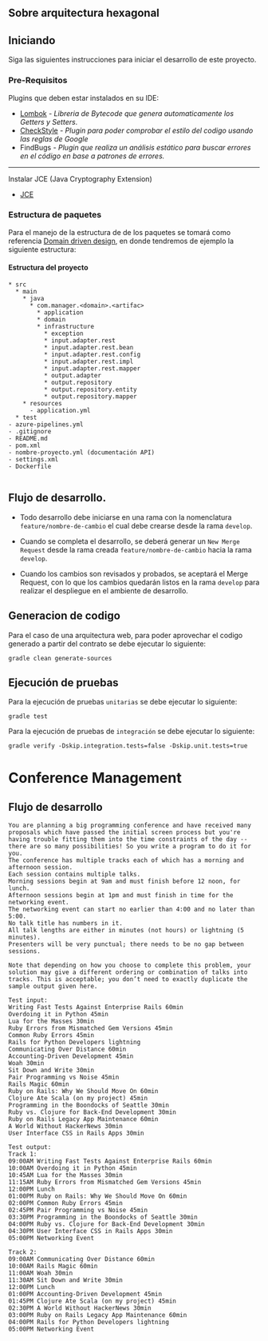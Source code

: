 ## Sobre arquitectura hexagonal


## Iniciando

Siga las siguientes instrucciones para iniciar el desarrollo de este proyecto.

### Pre-Requisitos

Plugins que deben estar instalados en su IDE:

* [Lombok](http://projectlombok.org/) - *Libreria de Bytecode que genera automaticamente los Getters y Setters*.
* [CheckStyle](http://www.checkstyle.com/) - *Plugin para poder comprobar el estilo del codigo usando las reglas de
  Google*
* FindBugs - *Plugin que realiza un análisis estático para buscar errores en el código en base a patrones de errores.*

---
Instalar JCE (Java Cryptography Extension)

* [JCE](http://www.oracle.com/technetwork/java/javase/downloads/jce8-download-2133166.html)

### Estructura de paquetes

Para el manejo de la estructura de de los paquetes se tomará como
referencia [Domain driven design](https://es.wikipedia.org/wiki/Dise%C3%B1o_guiado_por_el_dominio), en donde tendremos
de ejemplo la siguiente estructura:

#### Estructura del proyecto

~~~
* src
  * main
    * java
      * com.manager.<domain>.<artifac>
        * application
        * domain                           
        * infrastructure
          * exception
          * input.adapter.rest
          * input.adapter.rest.bean
          * input.adapter.rest.config
          * input.adapter.rest.impl
          * input.adapter.rest.mapper
          * output.adapter
          * output.repository
          * output.repository.entity
          * output.repository.mapper
    * resources
      - application.yml
  * test
- azure-pipelines.yml
- .gitignore
- README.md
- pom.xml
- nombre-proyecto.yml (documentación API)
- settings.xml
- Dockerfile


~~~

## Flujo de desarrollo.

* Todo desarrollo debe iniciarse en una rama con la nomenclatura `feature/nombre-de-cambio` el cual debe crearse desde
  la rama `develop`.

* Cuando se completa el desarrollo, se deberá generar un `New Merge Request` desde la rama
  creada `feature/nombre-de-cambio` hacia la rama `develop`.

* Cuando los cambios son revisados y probados, se aceptará el Merge Request, con lo que los cambios quedarán listos en
  la rama `develop` para realizar el despliegue en el ambiente de desarrollo.

## Generacion de codigo

Para el caso de una arquitectura web, para poder aprovechar el codigo generado a partir del contrato se debe ejecutar lo
siguiente:

```
gradle clean generate-sources
```

## Ejecución de pruebas

Para la ejecución de pruebas `unitarias` se debe ejecutar lo siguiente:

```
gradle test
```

Para la ejecución de pruebas de `integración` se debe ejecutar lo siguiente:

```
gradle verify -Dskip.integration.tests=false -Dskip.unit.tests=true
```

# Conference Management

## Flujo de desarrollo
```
You are planning a big programming conference and have received many proposals which have passed the initial screen process but you're having trouble fitting them into the time constraints of the day -- there are so many possibilities! So you write a program to do it for you.
The conference has multiple tracks each of which has a morning and afternoon session.
Each session contains multiple talks.
Morning sessions begin at 9am and must finish before 12 noon, for lunch.
Afternoon sessions begin at 1pm and must finish in time for the networking event.
The networking event can start no earlier than 4:00 and no later than 5:00.
No talk title has numbers in it.
All talk lengths are either in minutes (not hours) or lightning (5 minutes).
Presenters will be very punctual; there needs to be no gap between sessions.

Note that depending on how you choose to complete this problem, your solution may give a different ordering or combination of talks into tracks. This is acceptable; you don’t need to exactly duplicate the sample output given here.

Test input:
Writing Fast Tests Against Enterprise Rails 60min
Overdoing it in Python 45min
Lua for the Masses 30min
Ruby Errors from Mismatched Gem Versions 45min
Common Ruby Errors 45min
Rails for Python Developers lightning
Communicating Over Distance 60min
Accounting-Driven Development 45min
Woah 30min
Sit Down and Write 30min
Pair Programming vs Noise 45min
Rails Magic 60min
Ruby on Rails: Why We Should Move On 60min
Clojure Ate Scala (on my project) 45min
Programming in the Boondocks of Seattle 30min
Ruby vs. Clojure for Back-End Development 30min
Ruby on Rails Legacy App Maintenance 60min
A World Without HackerNews 30min
User Interface CSS in Rails Apps 30min

Test output:
Track 1:
09:00AM Writing Fast Tests Against Enterprise Rails 60min
10:00AM Overdoing it in Python 45min
10:45AM Lua for the Masses 30min
11:15AM Ruby Errors from Mismatched Gem Versions 45min
12:00PM Lunch
01:00PM Ruby on Rails: Why We Should Move On 60min
02:00PM Common Ruby Errors 45min
02:45PM Pair Programming vs Noise 45min
03:30PM Programming in the Boondocks of Seattle 30min
04:00PM Ruby vs. Clojure for Back-End Development 30min
04:30PM User Interface CSS in Rails Apps 30min
05:00PM Networking Event

Track 2:
09:00AM Communicating Over Distance 60min
10:00AM Rails Magic 60min
11:00AM Woah 30min
11:30AM Sit Down and Write 30min
12:00PM Lunch
01:00PM Accounting-Driven Development 45min
01:45PM Clojure Ate Scala (on my project) 45min
02:30PM A World Without HackerNews 30min
03:00PM Ruby on Rails Legacy App Maintenance 60min
04:00PM Rails for Python Developers lightning
05:00PM Networking Event
```
